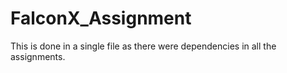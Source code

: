 # FalconX_Assignment
This is done in a single file as there were dependencies in all the assignments.
